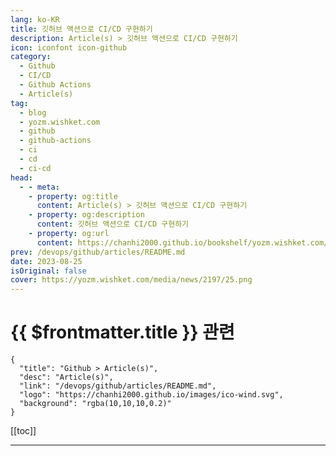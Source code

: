 ```yaml
---
lang: ko-KR
title: 깃허브 액션으로 CI/CD 구현하기
description: Article(s) > 깃허브 액션으로 CI/CD 구현하기
icon: iconfont icon-github
category: 
  - Github
  - CI/CD
  - Github Actions
  - Article(s)
tag: 
  - blog
  - yozm.wishket.com
  - github
  - github-actions
  - ci
  - cd
  - ci-cd
head:
  - - meta:
    - property: og:title
      content: Article(s) > 깃허브 액션으로 CI/CD 구현하기
    - property: og:description
      content: 깃허브 액션으로 CI/CD 구현하기
    - property: og:url
      content: https://chanhi2000.github.io/bookshelf/yozm.wishket.com/2197.html
prev: /devops/github/articles/README.md
date: 2023-08-25
isOriginal: false
cover: https://yozm.wishket.com/media/news/2197/25.png
---
```


# {{ $frontmatter.title }} 관련

```component VPCard
{
  "title": "Github > Article(s)",
  "desc": "Article(s)",
  "link": "/devops/github/articles/README.md",
  "logo": "https://chanhi2000.github.io/images/ico-wind.svg",
  "background": "rgba(10,10,10,0.2)"
}
```

[[toc]]

---

<SiteInfo
  name="깃허브 액션으로 CI/CD 구현하기 | 요즘IT"
  desc="CI/CD가 뭐냐고요? 쉽게 말해 개발자가 개발을 마친 후 애플리케이션을 빌드하고, 테스트하고, 원격 저장소에 코드를 업데이트하고, 이를 배포하는 등의 전 과정을 자동화하는 과정을 말합니다. 대부분의 실무 환경에서는 CI/CD를 진행하죠. 본문에서는 깃허브 액션 스크립트를 작성하여 CI/CD를 구현하고, 정상적으로 작동하는지 확인해 보겠습니다."
  url="https://yozm.wishket.com/magazine/detail/2197/"
  logo="https://yozm.wishket.com/favicon.ico"
  preview="https://yozm.wishket.com/media/news/2197/25.png"/>

<!-- TODO: 작성 -->

